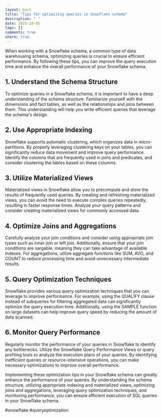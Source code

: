 ```yaml
---
layout: post
title: "Tips for optimizing queries in Snowflake schema"
description: " "
date: 2023-10-05
tags: []
comments: true
share: true
---
```


When working with a Snowflake schema, a common type of data warehousing schema, optimizing queries is crucial to ensure efficient performance. By following these tips, you can improve the query execution time and enhance the overall performance of your Snowflake schema.

## 1. Understand the Schema Structure
To optimize queries in a Snowflake schema, it is important to have a deep understanding of the schema structure. Familiarize yourself with the dimensions and fact tables, as well as the relationships and joins between them. This understanding will help you write efficient queries that leverage the schema's design.

## 2. Use Appropriate Indexing
Snowflake supports automatic clustering, which organizes data in micro-partitions. By properly leveraging clustering keys on your tables, you can significantly reduce data movement and improve query performance. Identify the columns that are frequently used in joins and predicates, and consider clustering the tables based on these columns.

## 3. Utilize Materialized Views
Materialized views in Snowflake allow you to precompute and store the results of frequently used queries. By creating and refreshing materialized views, you can avoid the need to execute complex queries repeatedly, resulting in faster response times. Analyze your query patterns and consider creating materialized views for commonly accessed data.

## 4. Optimize Joins and Aggregations
Carefully analyze your join conditions and consider using appropriate join types such as inner join or left join. Additionally, ensure that your join conditions are sargable, meaning they can take advantage of available indexes. For aggregations, utilize aggregate functions like SUM, AVG, and COUNT to reduce processing time and avoid unnecessary intermediate results.

## 5. Query Optimization Techniques
Snowflake provides various query optimization techniques that you can leverage to improve performance. For example, using the QUALIFY clause instead of subqueries for filtering aggregated data can significantly optimize the query execution time. Additionally, using the SAMPLE function on large datasets can help improve query speed by reducing the amount of data scanned.

## 6. Monitor Query Performance
Regularly monitor the performance of your queries in Snowflake to identify any bottlenecks. Utilize the Snowflake Query Performance Views or query profiling tools to analyze the execution plans of your queries. By identifying inefficient queries or resource-intensive operations, you can make necessary optimizations to improve overall performance.

Implementing these optimization tips in your Snowflake schema can greatly enhance the performance of your queries. By understanding the schema structure, utilizing appropriate indexing and materialized views, optimizing joins and aggregations, leveraging query optimization techniques, and monitoring performance, you can ensure efficient execution of SQL queries in your Snowflake schema.

#snowflake #queryoptimization